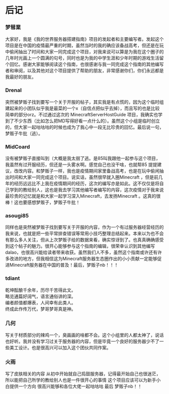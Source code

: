 # 后记

### 梦彗業
大家好，我是《我的世界服务器搭建指南》项目的发起者和主要编写者。发起这个项目是在中国的疫情最严重的时期，虽然当时的我的确应该备战高考，但还是在玩中偷闲抽出了时间和大家一同完成这个项目，对我来说可以算是为我在这个圈子的几年时光画上一个圆满的句号，同时也是为我的中学生涯和少年时期的游戏生活留个回忆。感谢大家能够阅读这个指南，也很感谢与我一同完成这个指南的其他编写者和审阅，以及其他对这个项目提供了帮助的朋友，非常感谢你们，你们永远都是我最好的朋友。

### Drenal
突然被梦贩子找到要写一个关于开服的帖子，其实我是有点慌的，因为这个临时组建起来的小团队似乎我是最菜的一个x（自信点把似乎去掉），而且写的也是比较简单的部分orz。不过通过这次的 MinecraftServerHostGuide 项目，我确实也学到了不少东西（比如怎么把MD写得好看一点什么的）。虽然这个小组是临时创立的，但大家一起咕咕咕的时候也成为了我心中一段无比珍贵的回忆。最后说一句，梦贩子牛批（逃）。

### MidCoard
没有被梦贩子直接叫到（大概是我太弱了逃。是85叫我跟他一起参与这个项目，我虽然有过开服经历，但还是一头雾水啊。感觉自己也没干啥，也就帮85
提提建议，改改内容。和梦贩子一样，我也是疫情期间家里备战高考，也是在玩中偷闲抽出时间和大家一同完成这个项目。说实话，虽然很早就入圈Minecraft
，但是前几年的经历远远比不上我在疫情期间的经历，这次的编写亦是如此。这不仅仅是将自己学到的教给别人，这也是我去学习其他编写者编写的内容，这次疫情对于我来说最珍贵的记忆就是和大家一起学习深入Minecraft，去发扬Minecraft
。这真的很棒！这也要感想梦贩子，梦贩子牛批！

### asougi85
同样也是突然被梦贩子找到要写关于开服的内容，作为一个有过服务器经营经历的我来说，也就是把一些平常排查错误等常用小技巧整理总结起来。本来以为也不会有那么多人关注，但从上次梦贩子给的数据来看，确实惊讶到了。也真真确确感受到这个帖子的魅力。很开心能够参与这个指南的编辑，很荣幸认识到其他编写dalao，也很高兴能给读者带来收获。虽然我们人不多，虽然这个指南或许还有许多改进的地方，但我相信这为Minecraft服务器生态圈作出的小小贡献一定能够促进Minecraft服务器在中国的普及！最后，梦贩子nb！！！

### tdiant

乾坤酝酿千余年，历尽千苦得此文。    
略览通篇好阔气，语言通俗讲的深。    
编者颜值都爆表，人间幸有此类人。    
终成此作传万代，梦哥梦哥真是神。    

### 几何
写关于材质部分的辣鸡一个，臭画画的啥都不会。这个小组里的人都太神了，说话也好听。我并没有学习过关于服务器的内容，但是毕竟一个良好的服务器少不了一些美工设计。也是很高兴可以加入这个团伙共同作案。

### 火雨
写了皮肤相关的内容 从初中开始就自己捣鼓服务器，记得最开始自己也很迷茫，所以能把自己所学的教给别人也是一件很开心的事情
这个项目应该可以为新手小白提供一个方向
很高兴能够和各位大佬一起咕咕咕 最后 梦贩子nb！！ 
